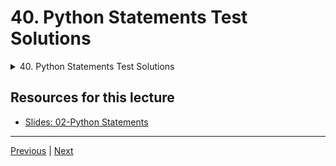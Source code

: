 # 40. Python Statements Test Solutions

<details>
  <summary> 40. Python Statements Test Solutions </summary>

-   [Notebook: 08-Statements Assessment Test - Solutions.ipynb](https://github.com/BloomTech-DS/Complete-Python-3-Bootcamp/blob/master/02-Python%20Statements/08-Statements%20Assessment%20Test%20-%20Solutions.ipynb)

-   [Codebase: 07-statements-assessment-test.py](../../../codebase/python-camp/02-Python-Statements/07-statements-assessment-test.py)

</details> 


## Resources for this lecture


-   [Slides: 02-Python Statements](https://docs.google.com/presentation/d/17NZS1Ihs_AVzWNFrFkBW5cE0mdOJHJb-b0blyjTe25M/edit#slide=id.p)


---

[Previous](./39_Python-Statements-Test-Overview.md) | [Next](./41_Methods-and-the-Python-Documentation.md)